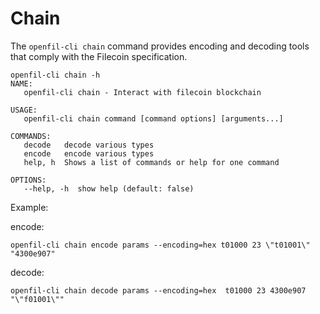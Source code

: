 # Chain

The `openfil-cli chain` command provides encoding and decoding tools that comply with the Filecoin specification.

```
openfil-cli chain -h
NAME:
   openfil-cli chain - Interact with filecoin blockchain

USAGE:
   openfil-cli chain command [command options] [arguments...]

COMMANDS:
   decode   decode various types
   encode   encode various types
   help, h  Shows a list of commands or help for one command

OPTIONS:
   --help, -h  show help (default: false)
```

Example:

encode:

```
openfil-cli chain encode params --encoding=hex t01000 23 \"t01001\"
"4300e907"
```

decode:

```
openfil-cli chain decode params --encoding=hex  t01000 23 4300e907
"\"f01001\""
```

